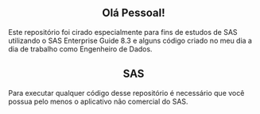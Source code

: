 <h2 align="center">Olá Pessoal!</h2>

Este repositório foi cirado especialmente para fins de estudos de SAS utilizando o SAS Enterprise Guide 8.3 e alguns código criado no meu dia a dia de trabalho como Engenheiro de Dados.

<h2 align="center">SAS</h2>

Para executar qualquer código desse repositório é necessário que você possua pelo menos o aplicativo não comercial do SAS.
